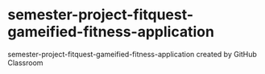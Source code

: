 # semester-project-fitquest-gameified-fitness-application
semester-project-fitquest-gameified-fitness-application created by GitHub Classroom
